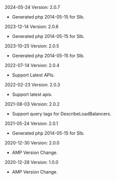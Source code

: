 2024-05-24 Version: 2.0.7
- Generated php 2014-05-15 for Slb.

2023-12-14 Version: 2.0.6
- Generated php 2014-05-15 for Slb.

2023-10-25 Version: 2.0.5
- Generated php 2014-05-15 for Slb.

2022-07-14 Version: 2.0.4
- Support Latest APIs.

2022-02-23 Version: 2.0.3
- Support latest apis.

2021-08-03 Version: 2.0.2
- Support query tags for DescribeLoadBalancers.

2021-05-24 Version: 2.0.1
- Generated php 2014-05-15 for Slb.

2020-12-30 Version: 2.0.0
- AMP Version Change.

2020-12-28 Version: 1.0.0
- AMP Version Change.

